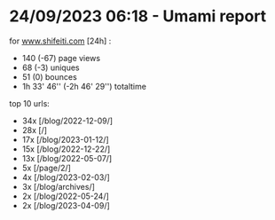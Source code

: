 # 24/09/2023 06:18 - Umami report
for www.shifeiti.com [24h] :

 - 140 (-67) page views
 - 68 (-3) uniques
 - 51 (0) bounces
 - 1h 33' 46'' (-2h 46' 29'') totaltime


top 10 urls:
 - 34x [/blog/2022-12-09/]
 - 28x [/]
 - 17x [/blog/2023-01-12/]
 - 15x [/blog/2022-12-22/]
 - 13x [/blog/2022-05-07/]
 - 5x [/page/2/]
 - 4x [/blog/2023-02-03/]
 - 3x [/blog/archives/]
 - 2x [/blog/2022-05-24/]
 - 2x [/blog/2023-04-09/]


